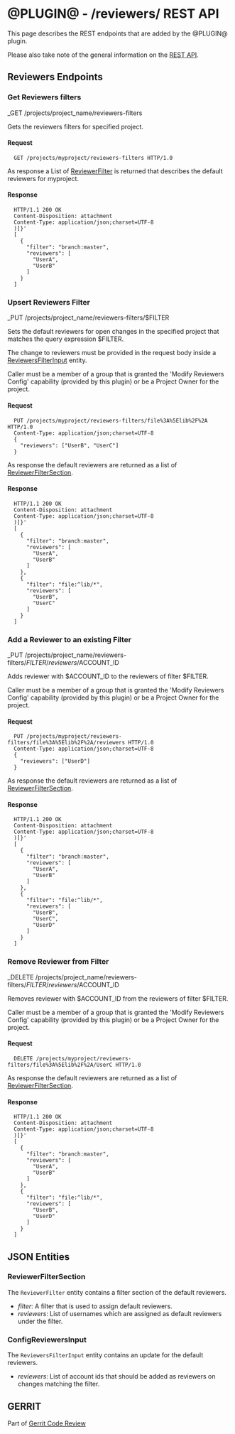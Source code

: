 @PLUGIN@ - /reviewers/ REST API
===============================

This page describes the REST endpoints that are added by the @PLUGIN@ plugin.

Please also take note of the general information on the
[REST API](../../../Documentation/rest-api.html).

<a id="project-endpoints"> Reviewers Endpoints
----------------------------------------------

### <a id="get-reviewers-filters"> Get Reviewers filters
_GET /projects/project_name/reviewers-filters

Gets the reviewers filters for specified project.

#### Request

```
  GET /projects/myproject/reviewers-filters HTTP/1.0
```

As response a List of [ReviewerFilter](#reviewer-filter) is returned
that describes the default reviewers for myproject.

#### Response

```
  HTTP/1.1 200 OK
  Content-Disposition: attachment
  Content-Type: application/json;charset=UTF-8
  )]}'
  [
    {
      "filter": "branch:master",
      "reviewers": [
        "UserA",
        "UserB"
      ]
    }
  ]
```

### <a id="upsert-reviewer-filter"> Upsert Reviewers Filter
_PUT /projects/project_name/reviewers-filters/$FILTER

Sets the default reviewers for open changes in the specified project that
matches the query expression $FILTER.

The change to reviewers must be provided in the request body inside
a [ReviewersFilterInput](#reviewers-filter-input) entity.

Caller must be a member of a group that is granted the 'Modify Reviewers Config'
capability (provided by this plugin) or be a Project Owner for the project.

#### Request

```
  PUT /projects/myproject/reviewers-filters/file%3A%5Elib%2F%2A HTTP/1.0
  Content-Type: application/json;charset=UTF-8
  {
    "reviewers": ["UserB", "UserC"]
  }
```

As response the default reviewers are returned as a list of
[ReviewerFilterSection](#reviewer-filter-section).

#### Response

```
  HTTP/1.1 200 OK
  Content-Disposition: attachment
  Content-Type: application/json;charset=UTF-8
  )]}'
  [
    {
      "filter": "branch:master",
      "reviewers": [
        "UserA",
        "UserB"
      ]
    },
    {
      "filter": "file:^lib/*",
      "reviewers": [
        "UserB",
        "UserC"
      ]
    }
  ]

```

### <a id="add-reviewer"> Add a Reviewer to an existing Filter
_PUT /projects/project_name/reviewers-filters/$FILTER/reviewers/$ACCOUNT_ID

Adds reviewer with $ACCOUNT_ID to the reviewers of filter $FILTER.

Caller must be a member of a group that is granted the 'Modify Reviewers Config'
capability (provided by this plugin) or be a Project Owner for the project.

#### Request

```
  PUT /projects/myproject/reviewers-filters/file%3A%5Elib%2F%2A/reviewers HTTP/1.0
  Content-Type: application/json;charset=UTF-8
  {
    "reviewers": ["UserD"]
  }
```

As response the default reviewers are returned as a list of
[ReviewerFilterSection](#reviewer-filter-section).

#### Response

```
  HTTP/1.1 200 OK
  Content-Disposition: attachment
  Content-Type: application/json;charset=UTF-8
  )]}'
  [
    {
      "filter": "branch:master",
      "reviewers": [
        "UserA",
        "UserB"
      ]
    },
    {
      "filter": "file:^lib/*",
      "reviewers": [
        "UserB",
        "UserC",
        "UserD"
      ]
    }
  ]

```

### <a id="remove-reviewer"> Remove Reviewer from Filter
_DELETE /projects/project_name/reviewers-filters/$FILTER/reviewers/$ACCOUNT_ID

Removes reviewer with $ACCOUNT_ID from the reviewers of filter $FILTER.

Caller must be a member of a group that is granted the 'Modify Reviewers Config'
capability (provided by this plugin) or be a Project Owner for the project.

#### Request

```
  DELETE /projects/myproject/reviewers-filters/file%3A%5Elib%2F%2A/UserC HTTP/1.0
```

As response the default reviewers are returned as a list of
[ReviewerFilterSection](#reviewer-filter-section).

#### Response

```
  HTTP/1.1 200 OK
  Content-Disposition: attachment
  Content-Type: application/json;charset=UTF-8
  )]}'
  [
    {
      "filter": "branch:master",
      "reviewers": [
        "UserA",
        "UserB"
      ]
    },
    {
      "filter": "file:^lib/*",
      "reviewers": [
        "UserB",
        "UserD"
      ]
    }
  ]

```

<a id="json-entities">JSON Entities
-----------------------------------

### <a id="reviewer-filter"></a>ReviewerFilterSection

The `ReviewerFilter` entity contains a filter section of the
default reviewers.

* _filter_: A filter that is used to assign default reviewers.
* _reviewers_: List of usernames which are assigned as default reviewers
 under the filter.

### <a id="config-reviewers-input"></a>ConfigReviewersInput

The `ReviewersFilterInput` entity contains an update for the default
reviewers.

* _reviewers_: List of account ids that should be added as reviewers on changes
               matching the filter.

GERRIT
------
Part of [Gerrit Code Review](../../../Documentation/index.html)
